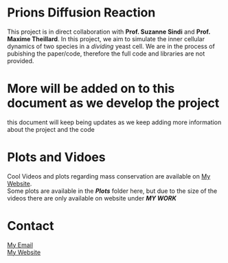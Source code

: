 # Prions Diffusion Reaction

This project is in direct collaboration with **Prof. Suzanne Sindi** and **Prof. Maxime Theillard**. In this project, we aim to simulate the inner cellular dynamics of two species in a *dividing* yeast cell. We are in the process of pubishing the paper/code, therefore the full code and libraries are not provided.

# More will be added on to this document as we develop the project
this document will keep being updates as we keep adding more information about the project and the code

# Plots and Vidoes 
Cool Videos and plots regarding mass conservation are available on [My Website](https://www.ali-heydari.com/my-work). <br > Some plots are available in the ***Plots*** folder here, but due to the size of the videos there are only available on website under ***MY WORK***

# Contact

[My Email](aliheydari@ucdavis.edu) <br >
[My Website](http://www.ali-heydari.com)
